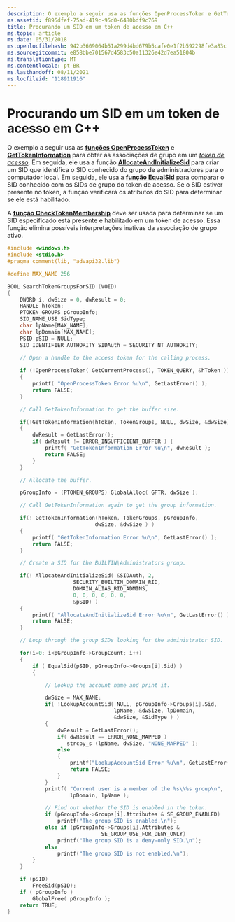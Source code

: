 ```yaml
---
description: O exemplo a seguir usa as funções OpenProcessToken e GetTokenInformation para obter as associações de grupo em um token de acesso.
ms.assetid: f895dfef-75ad-419c-95d0-6480bdf9c769
title: Procurando um SID em um token de acesso em C++
ms.topic: article
ms.date: 05/31/2018
ms.openlocfilehash: 942b3609064b51a299d4bd679b5cafe0e1f2b592298fe3a83cfb183ede959823
ms.sourcegitcommit: e858bbe701567d4583c50a11326e42d7ea51804b
ms.translationtype: MT
ms.contentlocale: pt-BR
ms.lasthandoff: 08/11/2021
ms.locfileid: "118911916"
---
```

# <a name="searching-for-a-sid-in-an-access-token-in-c"></a>Procurando um SID em um token de acesso em C++

O exemplo a seguir usa as [**funções OpenProcessToken**](/windows/win32/api/processthreadsapi/nf-processthreadsapi-openprocesstoken) e [**GetTokenInformation**](/windows/win32/api/securitybaseapi/nf-securitybaseapi-gettokeninformation) para obter as associações de grupo em um [*token de acesso*](/windows/desktop/SecGloss/a-gly). Em seguida, ele usa a função [**AllocateAndInitializeSid**](/windows/win32/api/securitybaseapi/nf-securitybaseapi-allocateandinitializesid) para criar um SID que identifica o SID conhecido do grupo de administradores para o computador local. Em seguida, ele usa a [**função EqualSid**](/windows/win32/api/securitybaseapi/nf-securitybaseapi-equalsid) para comparar o SID conhecido com os SIDs de grupo do token de acesso. Se o SID estiver presente no token, a função verificará os atributos do SID para determinar se ele está habilitado.

A [**função CheckTokenMembership**](/windows/win32/api/securitybaseapi/nf-securitybaseapi-checktokenmembership) deve ser usada para determinar se um SID especificado está presente e habilitado em um token de acesso. Essa função elimina possíveis interpretações inativas da associação de grupo ativo.


```C++
#include <windows.h>
#include <stdio.h>
#pragma comment(lib, "advapi32.lib")

#define MAX_NAME 256

BOOL SearchTokenGroupsForSID (VOID) 
{
    DWORD i, dwSize = 0, dwResult = 0;
    HANDLE hToken;
    PTOKEN_GROUPS pGroupInfo;
    SID_NAME_USE SidType;
    char lpName[MAX_NAME];
    char lpDomain[MAX_NAME];
    PSID pSID = NULL;
    SID_IDENTIFIER_AUTHORITY SIDAuth = SECURITY_NT_AUTHORITY;
       
    // Open a handle to the access token for the calling process.

    if (!OpenProcessToken( GetCurrentProcess(), TOKEN_QUERY, &hToken )) 
    {
        printf( "OpenProcessToken Error %u\n", GetLastError() );
        return FALSE;
    }

    // Call GetTokenInformation to get the buffer size.

    if(!GetTokenInformation(hToken, TokenGroups, NULL, dwSize, &dwSize)) 
    {
        dwResult = GetLastError();
        if( dwResult != ERROR_INSUFFICIENT_BUFFER ) {
            printf( "GetTokenInformation Error %u\n", dwResult );
            return FALSE;
        }
    }

    // Allocate the buffer.

    pGroupInfo = (PTOKEN_GROUPS) GlobalAlloc( GPTR, dwSize );

    // Call GetTokenInformation again to get the group information.

    if(! GetTokenInformation(hToken, TokenGroups, pGroupInfo, 
                            dwSize, &dwSize ) ) 
    {
        printf( "GetTokenInformation Error %u\n", GetLastError() );
        return FALSE;
    }

    // Create a SID for the BUILTIN\Administrators group.

    if(! AllocateAndInitializeSid( &SIDAuth, 2,
                     SECURITY_BUILTIN_DOMAIN_RID,
                     DOMAIN_ALIAS_RID_ADMINS,
                     0, 0, 0, 0, 0, 0,
                     &pSID) ) 
    {
        printf( "AllocateAndInitializeSid Error %u\n", GetLastError() );
        return FALSE;
    }

    // Loop through the group SIDs looking for the administrator SID.

    for(i=0; i<pGroupInfo->GroupCount; i++) 
    {
        if ( EqualSid(pSID, pGroupInfo->Groups[i].Sid) ) 
        {

            // Lookup the account name and print it.

            dwSize = MAX_NAME;
            if( !LookupAccountSid( NULL, pGroupInfo->Groups[i].Sid,
                                  lpName, &dwSize, lpDomain, 
                                  &dwSize, &SidType ) ) 
            {
                dwResult = GetLastError();
                if( dwResult == ERROR_NONE_MAPPED )
                   strcpy_s (lpName, dwSize, "NONE_MAPPED" );
                else 
                {
                    printf("LookupAccountSid Error %u\n", GetLastError());
                    return FALSE;
                }
            }
            printf( "Current user is a member of the %s\\%s group\n", 
                    lpDomain, lpName );

            // Find out whether the SID is enabled in the token.
            if (pGroupInfo->Groups[i].Attributes & SE_GROUP_ENABLED)
                printf("The group SID is enabled.\n");
            else if (pGroupInfo->Groups[i].Attributes & 
                              SE_GROUP_USE_FOR_DENY_ONLY)
                printf("The group SID is a deny-only SID.\n");
            else 
                printf("The group SID is not enabled.\n");
        }
    }

    if (pSID)
        FreeSid(pSID);
    if ( pGroupInfo )
        GlobalFree( pGroupInfo );
    return TRUE;
}
```



 

 
